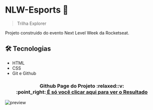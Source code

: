 # NLW-Esports 👋
> Trilha Explorer

Projeto construido do evento Next Level Week da Rocketseat.

## 🛠️ Tecnologias

- HTML
- CSS
- Git e Github

<h3 align="center">Github Page do Projeto
<span>:relaxed::v:</span>
<br>:point_right:<a href="https://robsondossantos.github.io/NLW-Esports/"> É só você clicar aqui para ver o <strong>Resultado</strong></a>
</h3>

![preview](https://user-images.githubusercontent.com/54293172/190928742-0fecc592-7d78-4a2d-b831-fe9cbfc8d39d.png)

